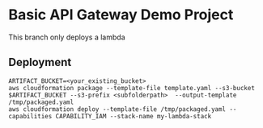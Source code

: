 # Basic API Gateway Demo Project

This branch only deploys a lambda

## Deployment
```
ARTIFACT_BUCKET=<your_existing_bucket>
aws cloudformation package --template-file template.yaml --s3-bucket $ARTIFACT_BUCKET --s3-prefix <subfolderpath>  --output-template /tmp/packaged.yaml
aws cloudformation deploy --template-file /tmp/packaged.yaml --capabilities CAPABILITY_IAM --stack-name my-lambda-stack
```
